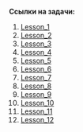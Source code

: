 **Ссылки на задачи:**
1. [Lesson_1](https://skyengpublic.notion.site/Python-39cd1b8d1e764b03b08aa0d182124cd0) 
2. [Lesson_2](https://skyengpublic.notion.site/Python-e938a64ac8314793acbe94583ee1b8e8)
3. [Lesson_3](https://skyengpublic.notion.site/Python-915f1d136dc542e3a97f8e0b70008456)
4. [Lesson_4](https://skyengpublic.notion.site/pytest-4b9f486a9d204b82a7f277286cd5a3eb)
5. [Lesson_5]()
6. [Lesson_6]()
7. [Lesson_7]()
8. [Lesson_8]()
9. [Lesson_9]()
10. [Lesson_10]()
11. [Lesson_11]()
12. [Lesson_12]()

 
